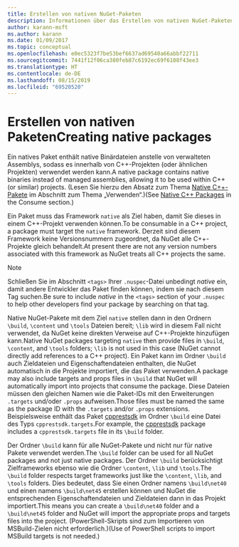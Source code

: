 ```yaml
---
title: Erstellen von nativen NuGet-Paketen
description: Informationen über das Erstellen von nativen NuGet-Paketen, die C++-Code statt verwaltetem Code enthalten und in C++-Projekten verwendet werden können.
author: karann-msft
ms.author: karann
ms.date: 01/09/2017
ms.topic: conceptual
ms.openlocfilehash: e0ec5323f7be53bef6637ad69540a66abbf22711
ms.sourcegitcommit: 7441f12f06ca380feb87c6192ec69f6108f43ee3
ms.translationtype: HT
ms.contentlocale: de-DE
ms.lasthandoff: 08/15/2019
ms.locfileid: "69520520"
---
```

# <a name="creating-native-packages"></a><span data-ttu-id="622cf-103">Erstellen von nativen Paketen</span><span class="sxs-lookup"><span data-stu-id="622cf-103">Creating native packages</span></span>

<span data-ttu-id="622cf-104">Ein natives Paket enthält native Binärdateien anstelle von verwalteten Assemblys, sodass es innerhalb von C++-Projekten (oder ähnlichen Projekten) verwendet werden kann.</span><span class="sxs-lookup"><span data-stu-id="622cf-104">A native package contains native binaries instead of managed assemblies, allowing it to be used within C++ (or similar) projects.</span></span> <span data-ttu-id="622cf-105">(Lesen Sie hierzu den Absatz zum Thema [Native C++-Pakete](../consume-packages/finding-and-choosing-packages.md#native-c-packages) im Abschnitt zum Thema „Verwenden“.)</span><span class="sxs-lookup"><span data-stu-id="622cf-105">(See [Native C++ Packages](../consume-packages/finding-and-choosing-packages.md#native-c-packages) in the Consume section.)</span></span>

<span data-ttu-id="622cf-106">Ein Paket muss das Framework `native` als Ziel haben, damit Sie dieses in einem C++-Projekt verwenden können.</span><span class="sxs-lookup"><span data-stu-id="622cf-106">To be consumable in a C++ project, a package must target the `native` framework.</span></span> <span data-ttu-id="622cf-107">Derzeit sind diesem Framework keine Versionsnummern zugeordnet, da NuGet alle C++-Projekte gleich behandelt.</span><span class="sxs-lookup"><span data-stu-id="622cf-107">At present there are not any version numbers associated with this framework as NuGet treats all C++ projects the same.</span></span>

> [!Note]
> <span data-ttu-id="622cf-108">Schließen Sie im Abschnitt `<tags>` Ihrer `.nuspec`-Datei unbedingt *native* ein, damit andere Entwickler das Paket finden können, indem sie nach diesem Tag suchen.</span><span class="sxs-lookup"><span data-stu-id="622cf-108">Be sure to include *native* in the `<tags>` section of your `.nuspec` to help other developers find your package by searching on that tag.</span></span>

<span data-ttu-id="622cf-109">Native NuGet-Pakete mit dem Ziel `native` stellen dann in den Ordnern `\build`, `\content` und `\tools` Dateien bereit; `\lib` wird in diesem Fall nicht verwendet, da NuGet keine direkten Verweise auf C++-Projekte hinzufügen kann.</span><span class="sxs-lookup"><span data-stu-id="622cf-109">Native NuGet packages targeting `native` then provide files in `\build`, `\content`, and `\tools` folders; `\lib` is not used in this case (NuGet cannot directly add references to a C++ project).</span></span> <span data-ttu-id="622cf-110">Ein Paket kann im Ordner `\build` auch Zieldateien und Eigenschaftendateien enthalten, die NuGet automatisch in die Projekte importiert, die das Paket verwenden.</span><span class="sxs-lookup"><span data-stu-id="622cf-110">A package may also include targets and props files in `\build` that NuGet will automatically import into projects that consume the package.</span></span> <span data-ttu-id="622cf-111">Diese Dateien müssen den gleichen Namen wie die Paket-IDs mit den Erweiterungen `.targets` und/oder `.props` aufweisen.</span><span class="sxs-lookup"><span data-stu-id="622cf-111">Those files must be named the same as the package ID with the `.targets` and/or `.props` extensions.</span></span> <span data-ttu-id="622cf-112">Beispielsweise enthält das Paket [cpprestsdk](https://nuget.org/packages/cpprestsdk/) im Ordner `\build` eine Datei des Typs `cpprestsdk.targets`.</span><span class="sxs-lookup"><span data-stu-id="622cf-112">For example, the [cpprestsdk](https://nuget.org/packages/cpprestsdk/) package includes a `cpprestsdk.targets` file in its `\build` folder.</span></span>

<span data-ttu-id="622cf-113">Der Ordner `\build` kann für alle NuGet-Pakete und nicht nur für native Pakete verwendet werden.</span><span class="sxs-lookup"><span data-stu-id="622cf-113">The `\build` folder can be used for all NuGet packages and not just native packages.</span></span> <span data-ttu-id="622cf-114">Der Ordner `\build` berücksichtigt Zielframeworks ebenso wie die Ordner `\content`, `\lib` und `\tools`.</span><span class="sxs-lookup"><span data-stu-id="622cf-114">The `\build` folder respects target frameworks just like the `\content`, `\lib`, and `\tools` folders.</span></span> <span data-ttu-id="622cf-115">Dies bedeutet, dass Sie einen Ordner namens `\build\net40` und einen namens `\build\net45` erstellen können und NuGet die entsprechenden Eigenschaftendateien und Zieldateien dann in das Projekt importiert.</span><span class="sxs-lookup"><span data-stu-id="622cf-115">This means you can create a `\build\net40` folder and a `\build\net45` folder and NuGet will import the appropriate props and targets files into the project.</span></span> <span data-ttu-id="622cf-116">(PowerShell-Skripts sind zum Importieren von MSBuild-Zielen nicht erforderlich.)</span><span class="sxs-lookup"><span data-stu-id="622cf-116">(Use of PowerShell scripts to import MSBuild targets is not needed.)</span></span>
